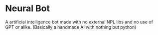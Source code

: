 # Neural Bot

A artificial intelligence bot made with no external NPL libs and no use of GPT or alike. (Basically a handmade AI with nothing but python)
